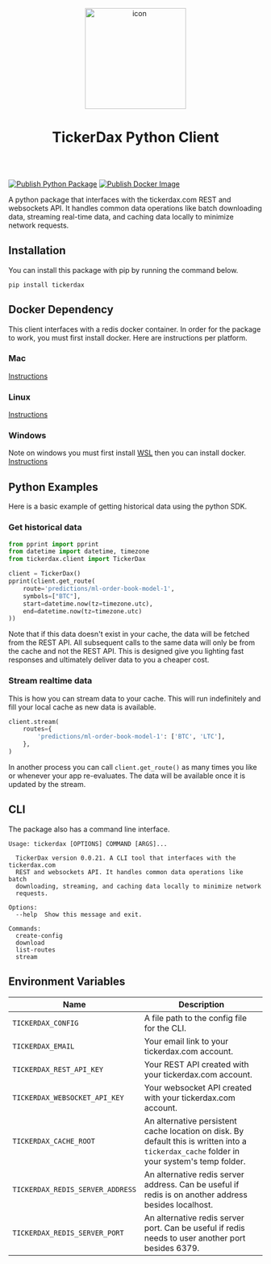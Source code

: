 <p align="center">
  <img width="200" src="https://tickerdax.com/assets/images/logo/logo.svg" alt="icon"/>
</p>
<h1 align="center">TickerDax Python Client</h1>
<br></br>

[![Publish Python Package](https://github.com/TickerDax/tickerdax-python-client/actions/workflows/publish-python-package.yaml/badge.svg)](https://github.com/TickerDax/tickerdax-python-client/actions/workflows/publish-python-package.yaml)
[![Publish Docker Image](https://github.com/TickerDax/tickerdax-python-client/actions/workflows/publish-docker-image.yaml/badge.svg)](https://github.com/TickerDax/tickerdax-python-client/actions/workflows/publish-docker-image.yaml)

A python package that interfaces with the tickerdax.com REST and websockets API. It handles common data operations
like batch downloading data, streaming real-time data, and caching data locally to minimize network requests.

## Installation
You can install this package with pip by running the command below.
```shell
pip install tickerdax
```

## Docker Dependency
This client interfaces with a redis docker container. In order for the package to work, you must first install
docker. Here are instructions per platform.
### Mac
[Instructions](https://docs.docker.com/desktop/install/mac-install/)
### Linux
[Instructions](https://docs.docker.com/desktop/install/linux-install/)
### Windows
Note on windows you must first install [WSL](https://docs.microsoft.com/en-us/windows/wsl/install) then you can install docker.
[Instructions](https://docs.docker.com/desktop/install/windows-install/)

## Python Examples
Here is a basic example of getting historical data using the python SDK.
### Get historical data
```python
from pprint import pprint
from datetime import datetime, timezone
from tickerdax.client import TickerDax

client = TickerDax()
pprint(client.get_route(
    route='predictions/ml-order-book-model-1',
    symbols=["BTC"],
    start=datetime.now(tz=timezone.utc),
    end=datetime.now(tz=timezone.utc)
))
```
Note that if this data doesn't exist in your cache, the data will be fetched from the REST API. All 
subsequent calls to the same data will only be from the cache and not the REST API.
This is designed give you lighting fast responses and ultimately deliver data to you a cheaper cost.

### Stream realtime data
This is how you can stream data to your cache. This will run indefinitely and fill
your local cache as new data is available.
```python
client.stream(
    routes={
        'predictions/ml-order-book-model-1': ['BTC', 'LTC'],
    },
)
```
In another process you can call `client.get_route()` as many times you like or whenever your
app re-evaluates. The data will be available once it is updated by the stream.


## CLI
The package also has a command line interface.
```text
Usage: tickerdax [OPTIONS] COMMAND [ARGS]...                                
                                                                            
  TickerDax version 0.0.21. A CLI tool that interfaces with the tickerdax.com
  REST and websockets API. It handles common data operations like batch     
  downloading, streaming, and caching data locally to minimize network      
  requests.                                                                 
                                                                            
Options:                                                                    
  --help  Show this message and exit.

Commands:
  create-config
  download
  list-routes
  stream
```

## Environment Variables
| Name                             | Description                                                                                                                                |
|----------------------------------|--------------------------------------------------------------------------------------------------------------------------------------------|
| `TICKERDAX_CONFIG`               | A file path to the config file for the CLI.                                                                                                |
| `TICKERDAX_EMAIL`                | Your email link to your tickerdax.com account.                                                                                             |
| `TICKERDAX_REST_API_KEY`         | Your REST API created with your tickerdax.com account.                                                                                     |
| `TICKERDAX_WEBSOCKET_API_KEY`    | Your websocket API created with your tickerdax.com account.                                                                                |
| `TICKERDAX_CACHE_ROOT`           | An alternative persistent cache location on disk. By default this is written into a `tickerdax_cache` folder in your system's temp folder. |
| `TICKERDAX_REDIS_SERVER_ADDRESS` | An alternative redis server address. Can be useful if redis is on another address besides localhost.                                       |
| `TICKERDAX_REDIS_SERVER_PORT`    | An alternative redis server port. Can be useful if redis needs to user another port besides 6379.                                          |
